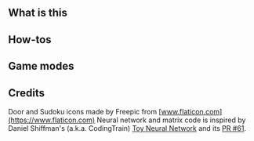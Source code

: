 ## What is this

## How-tos

## Game modes

## Credits
Door and Sudoku icons made by Freepic from [www.flaticon.com](https://www.flaticon.com)
Neural network and matrix code is inspired by Daniel Shiffman's (a.k.a. CodingTrain) [Toy Neural Network](https://github.com/CodingTrain/Toy-Neural-Network-JS) and its [PR #61](https://github.com/CodingTrain/Toy-Neural-Network-JS/pull/61).
